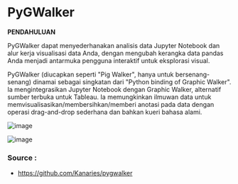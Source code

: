 # PyGWalker
**PENDAHULUAN**

PyGWalker dapat menyederhanakan analisis data Jupyter Notebook dan alur kerja visualisasi data Anda, dengan mengubah kerangka data pandas Anda menjadi antarmuka pengguna interaktif untuk eksplorasi visual.

PyGWalker (diucapkan seperti "Pig Walker", hanya untuk bersenang-senang) dinamai sebagai singkatan dari "Python binding of Graphic Walker". Ia mengintegrasikan Jupyter Notebook dengan Graphic Walker, alternatif sumber terbuka untuk Tableau. Ia memungkinkan ilmuwan data untuk memvisualisasikan/membersihkan/memberi anotasi pada data dengan operasi drag-and-drop sederhana dan bahkan kueri bahasa alami.

![image](https://github.com/user-attachments/assets/8642bf58-1e0a-4e14-8931-4c01db648e85)

![image](https://github.com/user-attachments/assets/10920781-aadd-4a83-9f8c-49428275e2f3)


### Source :
- https://github.com/Kanaries/pygwalker
